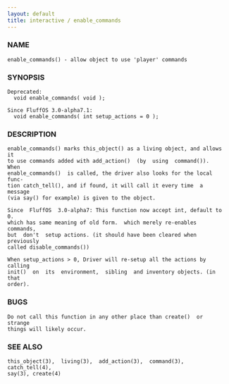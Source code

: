 ```yaml
---
layout: default
title: interactive / enable_commands
---
```


### NAME

    enable_commands() - allow object to use 'player' commands

### SYNOPSIS

    Deprecated:
      void enable_commands( void );

    Since FluffOS 3.0-alpha7.1:
      void enable_commands( int setup_actions = 0 );

### DESCRIPTION

    enable_commands() marks this_object() as a living object, and allows it
    to use commands added with add_action()  (by  using  command()).   When
    enable_commands()  is called, the driver also looks for the local func‐
    tion catch_tell(), and if found, it will call it every time  a  message
    (via say() for example) is given to the object.

    Since  FluffOS  3.0-alpha7: This function now accept int, default to 0.
    which has same meaning of old form.  which merely re-enables  commands,
    but  don't  setup actions. (it should have been cleared when previously
    called disable_commands())

    When setup_actions > 0, Driver will re-setup all the actions by calling
    init()  on  its  environment,  sibling  and inventory objects. (in that
    order).

### BUGS

    Do not call this function in any other place than create()  or  strange
    things will likely occur.

### SEE ALSO

    this_object(3),  living(3),  add_action(3),  command(3), catch_tell(4),
    say(3), create(4)

